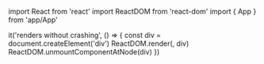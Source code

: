 import React from 'react'
import ReactDOM from 'react-dom'
import { App } from 'app/App'

it('renders without crashing', () => {
  const div = document.createElement('div')
  ReactDOM.render(<App />, div)
  ReactDOM.unmountComponentAtNode(div)
})
